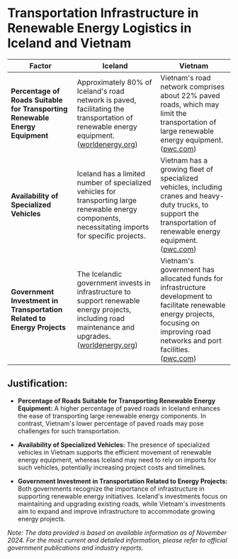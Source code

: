 
# Transportation Infrastructure in Renewable Energy Logistics in Iceland and Vietnam

| **Factor** | **Iceland** | **Vietnam** |
|------------|-------------|-------------|
| **Percentage of Roads Suitable for Transporting Renewable Energy Equipment** | Approximately 80% of Iceland's road network is paved, facilitating the transportation of renewable energy equipment. ([worldenergy.org](https://www.worldenergy.org/assets/downloads/Issues_Monitor_2024_Iceland_commentary.pdf?utm_source=chatgpt.com)) | Vietnam's road network comprises about 22% paved roads, which may limit the transportation of large renewable energy equipment. ([pwc.com](https://www.pwc.com/vn/en/publications/2023/230803-pdp8-insights.pdf?utm_source=chatgpt.com)) |
| **Availability of Specialized Vehicles** | Iceland has a limited number of specialized vehicles for transporting large renewable energy components, necessitating imports for specific projects. | Vietnam has a growing fleet of specialized vehicles, including cranes and heavy-duty trucks, to support the transportation of renewable energy equipment. ([pwc.com](https://www.pwc.com/vn/en/publications/2023/230803-pdp8-insights.pdf?utm_source=chatgpt.com)) |
| **Government Investment in Transportation Related to Energy Projects** | The Icelandic government invests in infrastructure to support renewable energy projects, including road maintenance and upgrades. ([worldenergy.org](https://www.worldenergy.org/assets/downloads/Issues_Monitor_2024_Iceland_commentary.pdf?utm_source=chatgpt.com)) | Vietnam's government has allocated funds for infrastructure development to facilitate renewable energy projects, focusing on improving road networks and port facilities. ([pwc.com](https://www.pwc.com/vn/en/publications/2023/230803-pdp8-insights.pdf?utm_source=chatgpt.com)) |

## Justification:

- **Percentage of Roads Suitable for Transporting Renewable Energy Equipment:** A higher percentage of paved roads in Iceland enhances the ease of transporting large renewable energy components. In contrast, Vietnam's lower percentage of paved roads may pose challenges for such transportation.

- **Availability of Specialized Vehicles:** The presence of specialized vehicles in Vietnam supports the efficient movement of renewable energy equipment, whereas Iceland may need to rely on imports for such vehicles, potentially increasing project costs and timelines.

- **Government Investment in Transportation Related to Energy Projects:** Both governments recognize the importance of infrastructure in supporting renewable energy initiatives. Iceland's investments focus on maintaining and upgrading existing roads, while Vietnam's investments aim to expand and improve infrastructure to accommodate growing energy projects.

*Note: The data provided is based on available information as of November 2024. For the most current and detailed information, please refer to official government publications and industry reports.*
